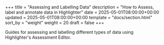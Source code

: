 +++
title = "Assessing and Labelling Data"
description = "How to Assess, label and annotate data in Highlighter"
date = 2025-05-01T08:00:00+00:00
updated = 2025-05-01T08:00:00+00:00
template = "docs/section.html"
sort_by = "weight"
weight = 20
draft = false
+++

Guides for assessing and labelling different types of data using Highlighter's Assessment Editor.
